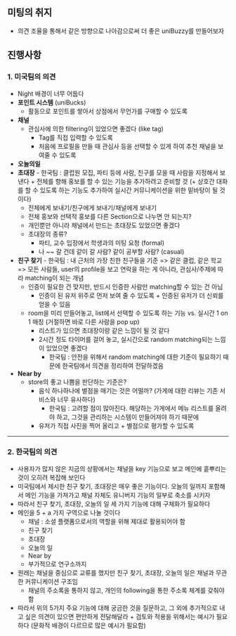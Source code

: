 ## 미팅의 취지

- 의견 조율을 통해서 같은 방향으로 나아감으로써 더 좋은 uniBuzzy를 만들어보자

## 진행사항

### 1. 미국팀의 의견
- Night 배경이 너무 어둡다
- **포인트 시스템** (uniBucks)
	- 활동으로 포인트를 쌓아서 상점에서 무언가를 구매할 수 있도록
- **채널**
	- 관심사에 의한 filtering이 있었으면 좋겠다 (like tag)
		- Tag를 직접 입력할 수 있도록
		- 처음에 프로필을 만들 때 관심사 등을 선택할 수 있게 하여 추천 채널을 보여줄 수 있도록
- **오늘의일**
- **초대장** - 한국팀 :  클럽원 모집, 파티 등에 사람, 친구를 모을 때 사람을 지정해서 보낸다 + 전체를 향해 홍보를 할 수 있는 기능을 추가하려고 준비할 것 (+ 상호간 대화를 할 수 있도록 하는 기능도 추가하여 실시간 커뮤니케이션을 위한 밑바탕이 될 것이다)
	- 전체에게 보내기/친구에게 보내기/채널에게 보내기
	- 전체 홍보와 선택적 홍보를 다른 Section으로 나누면 안 되는지?
	- 개인뿐만 아니라 채널에서 만드는 초대장도 있었으면 좋겠다
	- 초대장의 종류?
		- 파티, 교수 입장에서 학생과의 미팅 요청 (formal)
		- 나 ~~ 갈 건데 같이 갈 사람? 같이 공부할 사람? (casual)
- **친구 찾기** - 한국팀 : 내 근처의 가장 친한 친구들을 기준 => 같은 클럽, 같은 학교 => 모든 사람들, user의 profile을 보고 연락을 하는 게 아니라, 관심사/주제에 따라 matching이 되는 개념
	- 인증이 필요한 건 맞지만, 반드시 인증한 사람만 matching할 수 있는 건 아님
		- 인증이 된 유저 위주로 먼저 보여 줄 수 있도록 + 인증된 유저가 더 신뢰를 얻을 수 있음
	- room을 미리 만들어놓고, list에서 선택할 수 있도록 하는 기능 vs. 실시간 1 on 1 매칭 (거절하면 바로 다른 사람을 pop up)
		- 리스트가 있으면 초대장이랑 같은 느낌이 될 것 같다
		- 2시간 정도 타이머를 걸어 놓고, 실시간으로 random matching되는 느낌이 있었으면 좋겠다
			- 한국팀 : 안전을 위해서 random matching에 대한 기준이 필요하기 때문에 한국팀에서 의견을 정리하여 전달하겠음
- **Near by**
	- store의 좋고 나쁨을 판단하는 기준은?
		- 음식 하나하나에 별점을 매기는 것은 어떨까? (가게에 대한 리뷰는 기존 서비스와 너무 유사하다)
			- 한국팀 : 고려할 점이 많아진다. 해당하는 가게에서 메뉴 리스트를 올려야 하고, 그것을 관리하는 시스템이 만들어져야 하기 때문에
		- 유저가 직접 사진을 찍어 올리고 + 별점으로 평가할 수 있도록

---

### 2. 한국팀의 의견
- 사용자가 많지 않은 지금의 상황에서는 채널을 key 기능으로 보고 메인에 흩뿌리는 것이 오히려 복잡해 보인다
- 미국팀에서 제시한 친구 찾기, 초대장은 매우 좋은 기능이다. 오늘의 일까지 포함해서 메인 기능을 가져가고 채널 자체도 유니버지 기능의 일부로 축소를 시키자
- 따라서 친구 찾기, 초대장, 오늘의 일 세 가지 기능에 대해 구체화가 필요하다
- 메인을 5 + a 가지 구역으로 나눌 것이다
	- 채널 : 소셜 플랫폼으로서의 역할을 위해 제대로 활용되어야 함
	- 친구 찾기
	- 초대장
	- 오늘의 일
	- Near by
	- 부가적으로 연구소까지
- 원래는 채널을 중심으로 교류를 했지만 친구 찾기, 초대장, 오늘의 일은 채널과 무관한 커뮤니케이션 구조임
	- 채널의 주소록을 통하지 않고, 개인의 following을 통한 주소록 체계를 갖춰야 함
- 따라서 위의 5가지 주요 기능에 대해 궁금한 것을 질문하고, 그 외에 추가적으로 내고 싶은 의견이 있으면 편안하게 전달해달라 + 검토와 적용을 위해서는 예시가 필요하다 (문화적 배경이 다르므로 많은 예시가 필요함)
